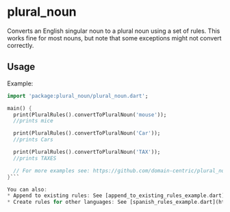 # plural_noun

Converts an English singular noun to a plural noun using a set of rules.
This works fine for most nouns, but note that some exceptions might not convert correctly.

## Usage

Example:
```dart
import 'package:plural_noun/plural_noun.dart';

main() {
  print(PluralRules().convertToPluralNoun('mouse'));
  //prints mice

  print(PluralRules().convertToPluralNoun('Car'));
  //prints Cars

  print(PluralRules().convertToPluralNoun('TAX'));
  //prints TAXES

  // For more examples see: https://github.com/domain-centric/plural_noun/blob/main/test/plural_noun_test.dart
}```

You can also:
* Append to existing rules: See [append_to_existing_rules_example.dart](https://github.com/domain-centric/plural_noun/blob/example/append_to_existing_rules_example.dart)
* Create rules for other languages: See [spanish_rules_example.dart](https://github.com/domain-centric/plural_noun/blob/example/spanish_rules_example.dart)

